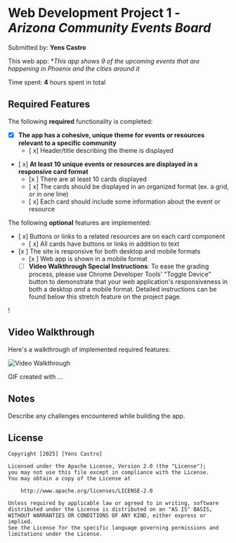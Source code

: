 # Web Development Project 1 - *Arizona Community Events Board*

Submitted by: **Yens Castro**

This web app: **This app shows 9 of the upcoming events that are happening in Phoenix and the cities around it*

Time spent: **4** hours spent in total

## Required Features

The following **required** functionality is completed:

- [x] **The app has a cohesive, unique theme for events or resources relevant to a specific community**
  - [ x] Header/title describing the theme is displayed
- [ x] **At least 10 unique events or resources are displayed in a responsive card format**
  - [x ] There are at least 10 cards displayed 
  - [ x] The cards should be displayed in an organized format (ex. a grid, or in one line)
  - [ x] Each card should include some information about the event or resource


The following **optional** features are implemented:

- [ x] Buttons or links to a related resources are on each card component
  - [ x] All cards have buttons or links in addition to text
- [x ] The site is responsive for both desktop and mobile formats
  - [x ] Web app is shown in a mobile format
  - [ ] **Video Walkthrough Special Instructions**: To ease the grading process, please use Chrome Developer Tools' "Toggle Device" button to demonstrate that your web application's responsiveness in both a desktop *and* a mobile format. Detailed instructions can be found below this stretch feature on the project page. 

!

## Video Walkthrough

Here's a walkthrough of implemented required features:

<img src='http://i.imgur.com/link/to/your/gif/file.gif' title='Video Walkthrough' width='' alt='Video Walkthrough' />

<!-- Replace this with whatever GIF tool you used! -->
GIF created with ...  
<!-- Recommended tools:
[Kap](https://getkap.co/) for macOS
[ScreenToGif](https://www.screentogif.com/) for Windows
[peek](https://github.com/phw/peek) for Linux. -->

## Notes

Describe any challenges encountered while building the app.

## License

    Copyright [2025] [Yens Castro]

    Licensed under the Apache License, Version 2.0 (the "License");
    you may not use this file except in compliance with the License.
    You may obtain a copy of the License at

        http://www.apache.org/licenses/LICENSE-2.0

    Unless required by applicable law or agreed to in writing, software
    distributed under the License is distributed on an "AS IS" BASIS,
    WITHOUT WARRANTIES OR CONDITIONS OF ANY KIND, either express or implied.
    See the License for the specific language governing permissions and
    limitations under the License.
